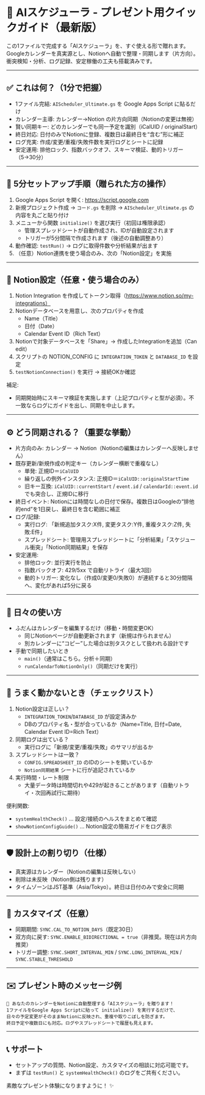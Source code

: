 # 🎁 AIスケジューラ - プレゼント用クイックガイド（最新版）

この1ファイルで完成する「AIスケジューラ」を、すぐ使える形で贈れます。Googleカレンダーを真実源とし、Notionへ自動で整理・同期します（片方向）。衝突検知・分析、ログ記録、安定稼働の工夫も搭載済みです。

---

## ✅ これは何？（1分で把握）
- 1ファイル完結: `AIScheduler_Ultimate.gs` を Google Apps Script に貼るだけ
- カレンダー主導: カレンダー→Notion の片方向同期（Notionの変更は無視）
- 賢い同期キー: どのカレンダーでも同一予定を識別（iCalUID / originalStart）
- 終日対応: 日付のみでNotionに登録、複数日は最終日を“含む”形に補正
- ログ充実: 作成/変更/重複/失敗件数を実行ログとシートに記録
- 安定運用: 排他ロック、指数バックオフ、スキーマ検証、動的トリガー（5→30分）

---

## 🚀 5分セットアップ手順（贈られた方の操作）
1) Google Apps Script を開く: https://script.google.com
2) 新規プロジェクト作成 → `コード.gs` を削除 → `AIScheduler_Ultimate.gs` の内容を丸ごと貼り付け
3) メニューから関数 `initialize()` を選び実行（初回は権限承認）
   - 管理スプレッドシートが自動作成され、IDが自動設定されます
   - トリガーが5分間隔で作成されます（後述の自動調整あり）
4) 動作確認: `testRun()` → ログに取得件数や分析結果が出ます
5) （任意）Notion連携を使う場合のみ、次の「Notion設定」を実施

---

## 🔗 Notion設定（任意・使う場合のみ）
1) Notion Integration を作成してトークン取得（https://www.notion.so/my-integrations）
2) Notionデータベースを用意し、次のプロパティを作成
   - Name（Title）
   - 日付（Date）
   - Calendar Event ID（Rich Text）
3) Notionで対象データベースを「Share」→ 作成したIntegrationを追加（Can edit）
4) スクリプトの NOTION_CONFIG に `INTEGRATION_TOKEN` と `DATABASE_ID` を設定
5) `testNotionConnection()` を実行 → 接続OKか確認

補足:
- 同期開始時にスキーマ検証を実施します（上記プロパティと型が必須）。不一致ならログにガイドを出し、同期を中止します。

---

## ⚙️ どう同期される？（重要な挙動）
- 片方向のみ: カレンダー → Notion（Notionの編集はカレンダーへ反映しません）
- 既存更新/新規作成の判定キー（カレンダー横断で重複なし）
  - 単発: 正規ID＝`iCalUID`
  - 繰り返しの例外インスタンス: 正規ID＝`iCalUID::originalStartTime`
  - 旧キー互換: `iCalUID::currentStart` / `event.id` / `calendarId::event.id` でも突合し、正規IDに移行
- 終日イベント: Notionには時間なしの日付で保存。複数日はGoogleの“排他的end”を1日戻し、最終日を含む範囲に補正
- ログ/記録:
  - 実行ログ: 「新規追加タスク:X件, 変更タスク:Y件, 重複タスク:Z件, 失敗:E件」
  - スプレッドシート: 管理用スプレッドシートに「分析結果」「スケジュール衝突」「Notion同期結果」を保存
- 安定運用:
  - 排他ロック: 並行実行を防止
  - 指数バックオフ: 429/5xx で自動リトライ（最大3回）
  - 動的トリガー: 変化なし（作成0/変更0/失敗0）が連続すると30分間隔へ、変化があれば5分に戻る

---

## 📅 日々の使い方
- ふだんはカレンダーを編集するだけ（移動・時間変更OK）
  - 同じNotionページが自動更新されます（新規は作られません）
  - 別カレンダーに“コピー”した場合は別タスクとして扱われる設計です
- 手動で同期したいとき
  - `main()`（通常はこちら。分析＋同期）
  - `runCalendarToNotionOnly()`（同期だけを実行）

---

## 🧪 うまく動かないとき（チェックリスト）
1) Notion設定は正しい？
   - `INTEGRATION_TOKEN`/`DATABASE_ID` が設定済みか
   - DBのプロパティ名・型が合っているか（Name=Title, 日付=Date, Calendar Event ID=Rich Text）
2) 同期ログは出ている？
   - 実行ログに「新規/変更/重複/失敗」のサマリが出るか
3) スプレッドシートは一致？
   - `CONFIG.SPREADSHEET_ID` のIDのシートを開いているか
   - `Notion同期結果` シートに行が追記されているか
4) 実行時間・レート制限
   - 大量データ時は時間切れや429が起きることがあります（自動リトライ・次回再試行に期待）

便利関数:
- `systemHealthCheck()` … 設定/接続のヘルスをまとめて確認
- `showNotionConfigGuide()` … Notion設定の簡易ガイドをログ表示

---

## 🛡️ 設計上の割り切り（仕様）
- 真実源はカレンダー（Notionの編集は反映しない）
- 削除は未反映（Notion側は残ります）
- タイムゾーンはJST基準（Asia/Tokyo）。終日は日付のみで安全に同期

---

## 🔧 カスタマイズ（任意）
- 同期期間: `SYNC.CAL_TO_NOTION_DAYS`（既定30日）
- 双方向に戻す: `SYNC.ENABLE_BIDIRECTIONAL = true`（非推奨。現在は片方向推奨）
- トリガー調整: `SYNC.SHORT_INTERVAL_MIN` / `SYNC.LONG_INTERVAL_MIN` / `SYNC.STABLE_THRESHOLD`

---

## ✉️ プレゼント時のメッセージ例
```
🎁 あなたのカレンダーをNotionに自動整理する「AIスケジューラ」を贈ります！
1ファイルをGoogle Apps Scriptに貼って initialize() を実行するだけで、
日々の予定変更がそのままNotionに反映され、重複や取りこぼしを防ぎます。
終日予定や複数日にも対応。ログやスプレッドシートで履歴も見えます。
```

---

## 📞 サポート
- セットアップの質問、Notion設定、カスタマイズの相談に対応可能です。
- まずは `testRun()` と `systemHealthCheck()` のログをご共有ください。

素敵なプレゼント体験になりますように！ ✨

